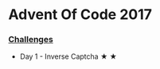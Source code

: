 # Advent Of Code 2017

### [Challenges](http://adventofcode.com/2017)

  * Day 1 - Inverse Captcha  ★ ★

